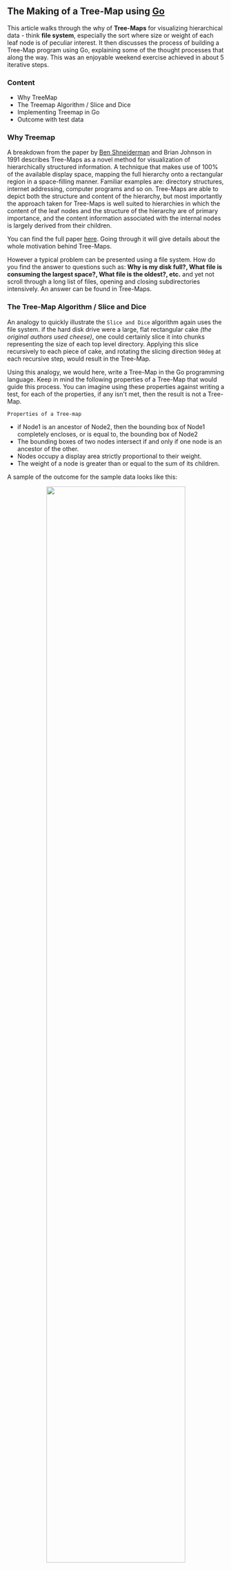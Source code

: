 ## The Making of a Tree-Map using [Go](https://golang.org)

This article walks through the why of **Tree-Maps** for visualizing hierarchical data - think **file system**, especially the sort where size or weight of each leaf node is of peculiar interest. It then discusses the process of building a Tree-Map program using Go, explaining some of the thought processes that along the way. This was an enjoyable weekend exercise achieved in about 5 iterative steps.

### Content
- Why TreeMap
- The Treemap Algorithm / Slice and Dice
- Implementing Treemap in Go
- Outcome with test data

### Why Treemap
A breakdown from the paper by [Ben Shneiderman](http://www.cs.umd.edu/~ben/) and Brian Johnson in 1991 describes Tree-Maps as a novel method for visualization of hierarchically structured information. A technique that makes use of 100% of the available display space, mapping the full hierarchy onto a rectangular region in a space-filling manner.
Familiar examples are: directory structures, internet addressing, computer programs and so on.
Tree-Maps are able to depict both the structure and content of the hierarchy, but most importantly the approach taken for Tree-Maps is well suited to hierarchies in which the content of the leaf nodes and the structure of the hierarchy are of primary importance, and the content information associated with the internal nodes is largely derived from their children.

You can find the full paper [here](https://www.cs.umd.edu/~ben/papers/Johnson1991Tree.pdf). Going through it will give details about the whole motivation behind Tree-Maps.

However a typical problem can be presented using a file system. How do you find the answer to questions such as: **Why is my disk full?, What file is consuming the largest space?, What file is the oldest?, etc.** and yet not scroll through a long list of files, opening and closing subdirectories intensively. An answer can be found in Tree-Maps.


### The Tree-Map Algorithm / Slice and Dice
An analogy to quickly illustrate the `Slice and Dice` algorithm again uses the file system. if the hard disk drive were a large, flat rectangular cake *(the original authors used cheese)*, one could certainly slice it into chunks representing the size of each top level directory. Applying this slice recursively to each piece of cake, and rotating the slicing direction `90deg` at each recursive step, would result in the Tree-Map.

Using this analogy, we would here, write a Tree-Map in the Go programming language. Keep in mind the following properties of a Tree-Map that would guide this process. You can imagine using these properties against writing a test, for each of the properties, if any isn't met, then the result is not a Tree-Map.

`Properties of a Tree-map`

- if Node1 is an ancestor of Node2, then the bounding box of Node1 completely encloses, or is equal to, the bounding box of Node2
- The bounding boxes of two nodes intersect if and only if one node is an ancestor of the other.
- Nodes occupy a display area strictly proportional to their weight.
- The weight of a node is greater than or equal to the sum of its children.


A sample of the outcome for the sample data looks like this:
<div style="text-align:center">
    <img src="sample.png" width="80%" />
</div>


### Implementing Tree-Map in Go

The complete code can be found [here](https://github.com/willpoint/treemap).

#### Step 1

Define the structure that represents the data

`snippet 1`

```go
// TNode is a treemap node
type TNode struct {
    Name        string   `json:"name"`
    Size        float64  `json:"size,omitempty"`
    Children    []*TNode `json:"children,omitempty"`

    color       string
    orientation string
    depth       int
    bound       image.Rectangle
}
```

Note the bound which is a `image.Rectangle` type from the Go standard library. We would also use the type `image.Point` to the represent the (x,y) coordinates of the rectangle for each node.

### Step 2

Define methods that would operate on this type: **size()**. To simplify methods that would require visiting all nodes, we first define a helper function: `each([]*TNode, before, after func(t *TNode))` that takes a slice of nodes and runs the given function before and after visiting each node. Armed with that we then define `size()` a method on *TNode that gets the size for each node visited until all nodes down the tree are visited.

```go
// each runs the provided before and after functions
// recursively for each node in the tree
func each(nn []*TNode, before, after func(t *TNode)) {
    for _, c := range nn {
        if before != nil {
            before(c)
        }
        if c.Children != nil {
            each(c.Children, before, after)
        }
        if after != nil {
            after(c)
        }
    }
}

func (t *TNode) size() float64 {
    var sum float64
    each(
        []*TNode{t},
        func(n *TNode) { sum += n.Size },
        nil,
    )
    return sum
}
```

### Step 3

This block of code is at the heart of the Slice and Dice algorithm. A peek at the repository would show the complete code. A comment section of the code in the **drawTree** method would give a better idea of what this method does.

```go
if t.orientation == HORIZONTAL {
    // slicing would be along y-axis
    // x values may not be touched ?
    // proportion to consume is c.size / mSize
    // `consumed` will determine the offset
    // to start new consumption
    // `proportion` tells the unit of width(x-axis)
    // or height(y-axis) to consume
    //
    // parent bound is (x0, y0)-(x1, y1)
    //
    // (x0, y0)	            (x1, y0)
    //    +--------------------+
    //	  |                    |
    //	  |                    |
    //	  |                    |
    //	  |                    |
    //	  |                    |
    // 	  +--------------------+
    //	(x0, y1)            (x1, y1)
    //
    // set values for all points in the rect
    // x0 -> parentX0
    // x1 -> parentX1
    // y0 -> parentY0 + consumed
    // y1 -> parentY0 + consumed + proportion
    proportion = (c.size() / mSize) * float64(t.bound.Dy())
    x0 := t.bound.Min.X
    x1 := t.bound.Max.X
    y0 := t.bound.Min.Y + int(consumed+0.5)
    y1 := t.bound.Min.Y + int(consumed+0.5) + int(proportion+0.5)
    min := image.Point{x0, y0}
    max := image.Point{x1, y1}
    bound = image.Rectangle{min, max}
} else {
    // do the inverse - slice along the x-axis
}
```
The function signature for drawTree also reveals a few things about our dependencies. Right now, it takes a type from a third party svg library by [Anthony Starks](https://github.com/ajstarks/svgo) to draw the svg nodes, and a maxdepth parameter to know how deep into the tree should be drawn, `0` means to till the leave nodes are reached.


### Step 4

Define our color model - so understanding the hierarchical structure at a glance becomes easy.

To do this, we use the RGB color model. The defined go type for this is:
```go
type rgb struct {
    r, g, b uint8 // as the range is between [0, 255]
}
```
Then an rgb constructor and a method that given any integer returns a string in the form `rgb(#, #, #)` where # represents the weight of the rgb component.
```go
// newRgb create a new color model
// ANDing the provided parameters with 0xff(255) so it does not
// exceed the 255
func newRgb(r, g, b int) rgb {
    return rgb{
        r: uint8(r & 0xff),
        g: uint8(g & 0xff),
        b: uint8(b & 0xff),
    }
}

// String implements Stringer interface and returns
// the svg color notation for a node in the form
// rgb(#, #, #) where # is the corresponding componenent value
func (c rgb) String() string {
    return "rgb(" +
        itoa(c.r) + "," +
        itoa(c.g) + "," +
        itoa(c.b) + ")"
}
```
### Step 5
Define flag variables to ensure default data is available and can be easily adjusted from the command line. An added benefit of printing a help string  when certain parameters are missing when the binary is executed. An example of the flag variable for the output is:
```go
outfile := flag.String("out", "output.svg", "filename to save the output data")
```

### Outcome

The outcome when running the test data in the expected shape can be seen in the colorful image above.
Try this out or clone the repository to see how it works if it excites you as it did me. There have been some other works done to improve on the slice and dice method, an example is that called `squarification`. This method tesselates the rectangle recursively into rectangles such that their aspect-ratios approach `1` as close as possible producing rectangles that look more like squares. Although this method makes it easier to better compare leaf nodes, it sacrifices the structure of the hierarchy so at a glance you cannot say how many children `nodes` a particular `node` has.
